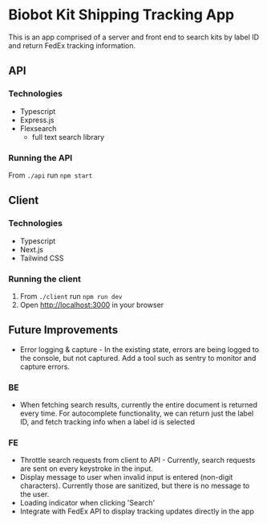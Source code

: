 # Biobot Kit Shipping Tracking App

This is an app comprised of a server and front end to search kits by label ID and return FedEx tracking information.

## API

### Technologies
- Typescript
- Express.js
- Flexsearch
  - full text search library

### Running the API 
From `./api` run `npm start`

## Client

### Technologies
- Typescript
- Next.js
- Tailwind CSS

### Running the client 
1. From `./client` run `npm run dev`
2. Open [http://localhost:3000](http://localhost:3000) in your browser

## Future Improvements

- Error logging & capture - In the existing state, errors are being logged to the console, but not captured. Add a tool such as sentry to monitor and capture errors.

### BE
- When fetching search results, currently the entire document is returned every time. For autocomplete functionality, we can return just the label ID, and fetch tracking info when a label id is selected

### FE
- Throttle search requests from client to API - Currently, search requests are sent on every keystroke in the input.
- Display message to user when invalid input is entered (non-digit characters). Currently those are sanitized, but there is no message to the user.
- Loading indicator when clicking 'Search'
- Integrate with FedEx API to display tracking updates directly in the app